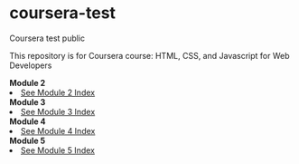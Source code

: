 # coursera-test
Coursera test public
<p>This repository is for Coursera course: HTML, CSS, and Javascript for Web Developers</p>
<section><b>Module 2</b></section>
<li><a href=https://josemerced.github.io/coursera-test/container-assignment/module_2solution/index.html>See Module 2 Index</a>
 <section><b>Module 3</b></section>
<li><a href=https://josemerced.github.io/coursera-test/container-assignment/module_3solution/index.html>See Module 3 Index</a>
  <section><b>Module 4</b></section>
<li><a href=https://josemerced.github.io/coursera-test/container-assignment/module_4solution/index.html>See Module 4 Index</a>
  <section><b>Module 5</b></section>
<li><a href=https://josemerced.github.io/coursera-test/container-assignment/module_5solution/index.html>See Module 5 Index</a>
